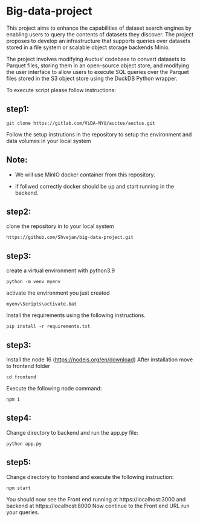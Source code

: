 # Big-data-project

This project aims to enhance the capabilities of dataset search engines by enabling users to query the contents of datasets they discover. The project proposes to develop an infrastructure that supports queries over datasets stored in a file system or scalable object storage backends Minio.

The project involves modifying Auctus’ codebase to convert datasets to Parquet files, storing them in an open-source object store, and modifying the user interface to allow users to execute SQL queries over the Parquet files stored in the S3 object store using the DuckDB Python wrapper.

To execute script please follow instructions:

## step1:
```
git clone https://gitlab.com/ViDA-NYU/auctus/auctus.git
```
Follow the setup instrutions in the repository to setup the environment and data volumes in your local system

## Note:
 * We will use MinIO docker container from this repository. 

 * if follwed correctly docker should be up and start running in the backend.
          

## step2:
clone the repository in to your local system
```
https://github.com/Shvejan/big-data-project.git
```
## step3:
create a virtual environment with python3.9

```
python -m venv myenv
```

activate the environment you just created 

```
myenv\Scripts\activate.bat
```
Install the requirements using the following instructions.

```
pip install -r requirements.txt
```

## step3:
Install the node 16 (https://nodejs.org/en/download)
 After installation move to frontend folder
```
cd frontend
```

Execute the following node command:
```
npm i
```
## step4:
Change directory to backend
and run the app.py file:
```
python app.py
```

## step5:
Change directory to frontend and execute the following instruction:

```
npm start
```

You should now see the Front end running at https://localhost:3000 and backend at https://localhost:8000
Now continue to the Front end URL run your queries.


